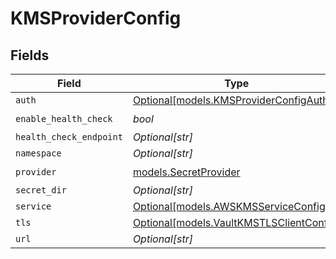 # KMSProviderConfig


## Fields

| Field                                                                            | Type                                                                             | Required                                                                         | Description                                                                      |
| -------------------------------------------------------------------------------- | -------------------------------------------------------------------------------- | -------------------------------------------------------------------------------- | -------------------------------------------------------------------------------- |
| `auth`                                                                           | [Optional[models.KMSProviderConfigAuth]](../models/kmsproviderconfigauth.md)     | :heavy_minus_sign:                                                               | N/A                                                                              |
| `enable_health_check`                                                            | *bool*                                                                           | :heavy_check_mark:                                                               | N/A                                                                              |
| `health_check_endpoint`                                                          | *Optional[str]*                                                                  | :heavy_minus_sign:                                                               | N/A                                                                              |
| `namespace`                                                                      | *Optional[str]*                                                                  | :heavy_minus_sign:                                                               | N/A                                                                              |
| `provider`                                                                       | [models.SecretProvider](../models/secretprovider.md)                             | :heavy_check_mark:                                                               | N/A                                                                              |
| `secret_dir`                                                                     | *Optional[str]*                                                                  | :heavy_minus_sign:                                                               | N/A                                                                              |
| `service`                                                                        | [Optional[models.AWSKMSServiceConfig]](../models/awskmsserviceconfig.md)         | :heavy_minus_sign:                                                               | N/A                                                                              |
| `tls`                                                                            | [Optional[models.VaultKMSTLSClientConfig]](../models/vaultkmstlsclientconfig.md) | :heavy_minus_sign:                                                               | N/A                                                                              |
| `url`                                                                            | *Optional[str]*                                                                  | :heavy_minus_sign:                                                               | N/A                                                                              |